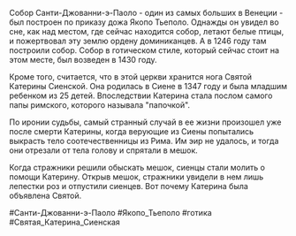 Собор Санти-Джованни-э-Паоло - один из самых больших в Венеции - был построен по приказу дожа Якопо Тьеполо. Однажды он увидел во сне, как над местом, где сейчас находится собор, летают белые птицы, и пожертвовал эту землю ордену доминиканцев. А в 1246 году там построили собор. Собор в готическом стиле, который сейчас стоит на этом месте, был возведен в 1430 году.

Кроме того, считается, что в этой церкви хранится нога Святой Катерины Сиенской. Она родилась в Сиене в 1347 году и была младшим ребенком из 25 детей. Впоследствии Катерина стала послом самого папы римского, которого называла "папочкой".

По иронии судьбы, самый странный случай в ее жизни произошел уже после смерти Катерины, когда верующие из Сиены попытались выкрасть тело соотечественницы из Рима. Им эир не удалось, и тогда они отрезали от тела голову и спрятали в мешок.

Когда стражники решили обыскать мешок, сиенцы стали молить о помощи Катерину. Открыв мешок, стражники увидели в нем лишь лепестки роз и отпустили сиенцев. Вот почему Катерина была объявлена Святой.

#Санти-Джованни-э-Паоло
#Якопо_Тьеполо
#готика 
#Святая_Катерина_Сиенская